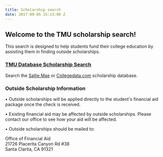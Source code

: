 ```yaml
---
title: Scholarship search
date: 2017-09-05 15:13:00 Z
---
```


## Welcome to the TMU scholarship search!

This search is designed to help students fund their college education by assisting them in finding outside scholarships.

### [TMU Database Scholarship Search](http://www2.masters.edu/FinancialAid/Scholarship.asp?sdept=all)

Search the [Sallie Mae](https://www.salliemae.com/plan-for-college/scholarships/scholarship-search/) or [Collegedata.com](http://www.collegedata.com/cs/search/scholar/scholar_search_tmpl.jhtml) scholarship database.

### Outside Scholarship Information

• Outside scholarships will be applied directly to the student's financial aid package once the check is received.

• Existing financial aid may be affected by outside scholarships. Please contact our office to see how your aid will be affected.

• Outside scholarships should be mailed to:

Office of Financial Aid\
21726 Placerita Canyon Rd #38\
Santa Clarita, CA 91321